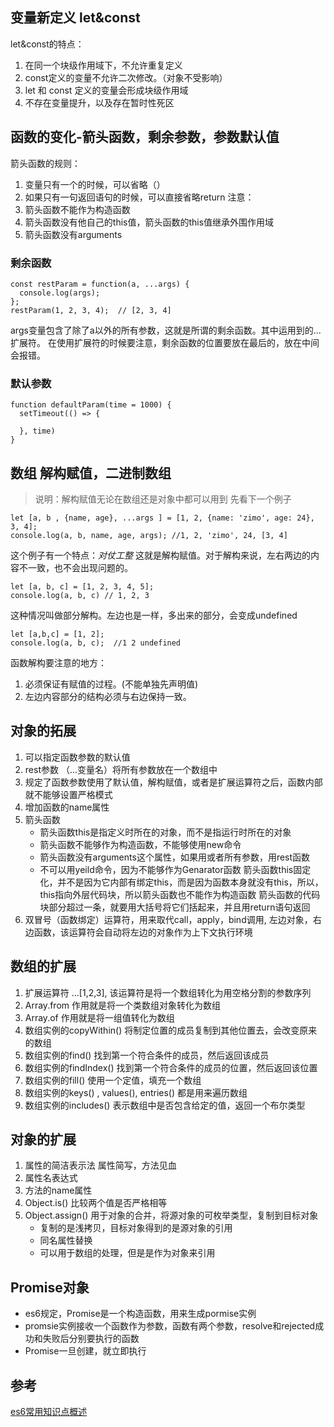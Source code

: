 ## 变量新定义 let&const
let&const的特点：
1. 在同一个块级作用域下，不允许重复定义
2. const定义的变量不允许二次修改。（对象不受影响）
3. let 和 const 定义的变量会形成块级作用域
4. 不存在变量提升，以及存在暂时性死区

## 函数的变化-箭头函数，剩余参数，参数默认值
箭头函数的规则：
1. 变量只有一个的时候，可以省略（）
2. 如果只有一句返回语句的时候，可以直接省略return
注意：
1. 箭头函数不能作为构造函数
2. 箭头函数没有他自己的this值，箭头函数的this值继承外围作用域
3. 箭头函数没有arguments

### 剩余函数
```
const restParam = function(a, ...args) {
  console.log(args);
};
restParam(1, 2, 3, 4);  // [2, 3, 4]
```
args变量包含了除了a以外的所有参数，这就是所谓的剩余函数。其中运用到的...扩展符。
在使用扩展符的时候要注意，剩余函数的位置要放在最后的，放在中间会报错。
### 默认参数
```
function defaultParam(time = 1000) {
  setTimeout(() => {

  }, time)
}
```

## 数组  解构赋值，二进制数组
>说明：解构赋值无论在数组还是对象中都可以用到
先看下一个例子
```
let [a, b , {name, age}, ...args ] = [1, 2, {name: 'zimo', age: 24}, 3, 4];
console.log(a, b, name, age, args); //1, 2, 'zimo', 24, [3, 4]
```
这个例子有一个特点：*对仗工整*
这就是解构赋值。对于解构来说，左右两边的内容不一致，也不会出现问题的。
```
let [a, b, c] = [1, 2, 3, 4, 5];
console.log(a, b, c) // 1, 2, 3
```
这种情况叫做部分解构。左边也是一样，多出来的部分，会变成undefined
```
let [a,b,c] = [1, 2];
console.log(a, b, c);  //1 2 undefined
```
函数解构要注意的地方：
1. 必须保证有赋值的过程。(不能单独先声明值)
2. 左边内容部分的结构必须与右边保持一致。

## 对象的拓展
1. 可以指定函数参数的默认值
2. rest参数 （...变量名）将所有参数放在一个数组中
3. 规定了函数参数使用了默认值，解构赋值，或者是扩展运算符之后，函数内部就不能够设置严格模式
4. 增加函数的name属性
5. 箭头函数
	* 箭头函数this是指定义时所在的对象，而不是指运行时所在的对象
	* 箭头函数不能够作为构造函数，不能够使用new命令
	* 箭头函数没有arguments这个属性，如果用或者所有参数，用rest函数
	* 不可以用yeild命令，因为不能够作为Genarator函数 
	箭头函数this固定化，并不是因为它内部有绑定this，而是因为函数本身就没有this，所以，this指向外层代码块，所以箭头函数也不能作为构造函数
	箭头函数的代码块部分超过一条，就要用大括号将它们括起来，并且用return语句返回
6. 双冒号（函数绑定）运算符，用来取代call，apply，bind调用, 左边对象，右边函数，该运算符会自动将左边的对象作为上下文执行环境

## 数组的扩展
1. 扩展运算符 ...[1,2,3], 该运算符是将一个数组转化为用空格分割的参数序列
2. Array.from 作用就是将一个类数组对象转化为数组
3. Array.of 作用就是将一组值转化为数组
4. 数组实例的copyWithin() 将制定位置的成员复制到其他位置去，会改变原来的数组
5. 数组实例的find() 找到第一个符合条件的成员，然后返回该成员
6. 数组实例的findIndex() 找到第一个符合条件的成员的位置，然后返回该位置
7. 数组实例的fill() 使用一个定值，填充一个数组
8. 数组实例的keys() , values(), entries() 都是用来遍历数组
9. 数组实例的includes() 表示数组中是否包含给定的值，返回一个布尔类型

## 对象的扩展
1. 属性的简洁表示法 属性简写，方法见血
2. 属性名表达式
3. 方法的name属性
4. Object.is() 比较两个值是否严格相等
5. Object.assign() 用于对象的合并，将源对象的可枚举类型，复制到目标对象
	* 复制的是浅拷贝，目标对象得到的是源对象的引用
	* 同名属性替换
	* 可以用于数组的处理，但是是作为对象来引用

## Promise对象
* es6规定，Promise是一个构造函数，用来生成pormise实例
* promsie实例接收一个函数作为参数，函数有两个参数，resolve和rejected成功和失败后分别要执行的函数
* Promise一旦创建，就立即执行

## 参考
[es6常用知识点概述](https://github.com/laizimo/zimo-article/issues/38)